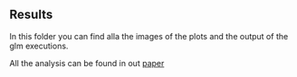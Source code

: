 ## Results
In this folder you can find alla the images of the plots and the output of the glm executions.

All the analysis can be found in out [paper](http://progettomultisensory.altervista.org/pages/paper.pdf)
